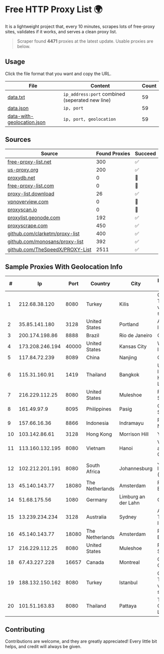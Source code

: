
# Free HTTP Proxy List 🌍

It is a lightweight project that, every 10 minutes, scrapes lots of free-proxy sites, validates if it works, and serves a clean proxy list.


> Scraper found **4471** proxies at the latest update. Usable proxies are below.

## Usage

Click the file format that you want and copy the URL.


|File|Content|Count|
|----|-------|-----|
|[data.txt](https://raw.githubusercontent.com/themiralay/Proxy-List-World/master/data.txt)|`ip_address:port` combined (seperated new line)|59|
|[data.json](https://raw.githubusercontent.com/themiralay/Proxy-List-World/master/data.json)|`ip, port`|59|
|[data-with-geolocation.json](https://raw.githubusercontent.com/themiralay/Proxy-List-World/master/data-with-geolocation.json)|`ip, port, geolocation`|59|

## Sources

|Source|Found Proxies|Succeed|
|------|-------------|-------|
|[free-proxy-list.net](https://free-proxy-list.net)|300|✅|
|[us-proxy.org](https://www.us-proxy.org)|200|✅|
|[proxydb.net](http://proxydb.net)|0|🚫|
|[free-proxy-list.com](https://free-proxy-list.com/?page=&port=&type%5B%5D=http&type%5B%5D=https&up_time=0&search=Search)|0|🚫|
|[proxy-list.download](https://www.proxy-list.download/HTTP)|26|✅|
|[vpnoverview.com](https://vpnoverview.com/privacy/anonymous-browsing/free-proxy-servers)|0|🚫|
|[proxyscan.io](https://www.proxyscan.io)|0|🚫|
|[proxylist.geonode.com](https://proxylist.geonode.com/api/proxy-list?limit=300&page=1&sort_by=lastChecked&sort_type=desc&protocols=http,https)|192|✅|
|[proxyscrape.com](https://api.proxyscrape.com/v2/?request=displayproxies&protocol=http&timeout=10000&country=all&ssl=all&anonymity=all)|450|✅|
|[github.com/clarketm/proxy-list](https://raw.githubusercontent.com/clarketm/proxy-list/master/proxy-list-raw.txt)|400|✅|
|[github.com/monosans/proxy-list](https://raw.githubusercontent.com/monosans/proxy-list/main/proxies/http.txt)|392|✅|
|[github.com/TheSpeedX/PROXY-List](https://raw.githubusercontent.com/TheSpeedX/PROXY-List/master/http.txt)|2511|✅|


## Sample Proxies With Geolocation Info

|#|Ip|Port|Country|City|Internet Service Provider|
|-|--|----|-------|----|-------------------------|
|1|212.68.38.120|8080|Turkey|Kilis|Guneydogu Telekom int.bil. ve ilt. hiz. tic. ltd. sti.|
|2|35.85.141.180|3128|United States|Portland|Amazon.com, Inc.|
|3|200.174.198.86|8888|Brazil|Rio de Janeiro|Claro S.A|
|4|173.208.246.194|40000|United States|Kansas City|WholeSale Internet|
|5|117.84.72.239|8089|China|Nanjing|Chinanet|
|6|115.31.160.91|1419|Thailand|Bangkok|United Information Highway Co., Ltd.|
|7|216.229.112.25|8080|United States|Muleshoe|Five Area Systems, LLC|
|8|161.49.97.9|8095|Philippines|Pasig|Converge ICT Solution Inc|
|9|157.66.16.36|8866|Indonesia|Indramayu|PT Mitra Mandiri Network|
|10|103.142.86.61|3128|Hong Kong|Morrison Hill|Yisu Cloud LTD|
|11|113.160.132.195|8080|Vietnam|Hanoi|VietNam Post and Telecom Corporation|
|12|102.212.201.191|8080|South Africa|Johannesburg|JENNY INTERNET (PTY) LTD|
|13|45.140.143.77|18080|The Netherlands|Amsterdam|RoyaleHosting BV|
|14|51.68.175.56|1080|Germany|Limburg an der Lahn|OVH SAS|
|15|13.239.234.234|3128|Australia|Sydney|Amazon Technologies Inc.|
|16|45.140.143.77|18080|The Netherlands|Amsterdam|RoyaleHosting BV|
|17|216.229.112.25|8080|United States|Muleshoe|Five Area Systems, LLC|
|18|67.43.227.228|16657|Canada|Montreal|GloboTech Communications|
|19|188.132.150.162|8080|Turkey|Istanbul|Guneydogu Telekom int.bil. ve ilt. hiz. tic. ltd. sti.|
|20|101.51.163.83|8080|Thailand|Pattaya|TOT Public Company Limited|



## Contributing

Contributions are welcome, and they are greatly appreciated! Every
little bit helps, and credit will always be given.

